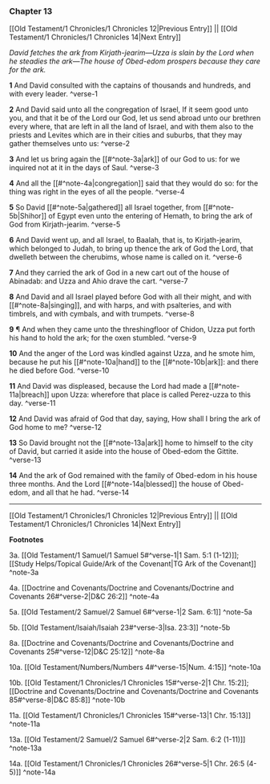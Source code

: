 ### Chapter 13

[[Old Testament/1 Chronicles/1 Chronicles 12|Previous Entry]]  ||  [[Old Testament/1 Chronicles/1 Chronicles 14|Next Entry]]

*David fetches the ark from Kirjath-jearim—Uzza is slain by the Lord when he steadies the ark—The house of Obed-edom prospers because they care for the ark.*

**1**  And David consulted with the captains of thousands and hundreds, and with every leader. ^verse-1

**2**  And David said unto all the congregation of Israel, If it seem good unto you, and that it be of the Lord our God, let us send abroad unto our brethren every where, that are left in all the land of Israel, and with them also to the priests and Levites which are in their cities and suburbs, that they may gather themselves unto us: ^verse-2

**3**  And let us bring again the [[#^note-3a|ark]] of our God to us: for we inquired not at it in the days of Saul. ^verse-3

**4**  And all the [[#^note-4a|congregation]] said that they would do so: for the thing was right in the eyes of all the people. ^verse-4

**5**  So David [[#^note-5a|gathered]] all Israel together, from [[#^note-5b|Shihor]] of Egypt even unto the entering of Hemath, to bring the ark of God from Kirjath-jearim. ^verse-5

**6**  And David went up, and all Israel, to Baalah, that is, to Kirjath-jearim, which belonged to Judah, to bring up thence the ark of God the Lord, that dwelleth between the cherubims, whose name is called on it. ^verse-6

**7**  And they carried the ark of God in a new cart out of the house of Abinadab: and Uzza and Ahio drave the cart. ^verse-7

**8**  And David and all Israel played before God with all their might, and with [[#^note-8a|singing]], and with harps, and with psalteries, and with timbrels, and with cymbals, and with trumpets. ^verse-8

**9**  ¶ And when they came unto the threshingfloor of Chidon, Uzza put forth his hand to hold the ark; for the oxen stumbled. ^verse-9

**10**  And the anger of the Lord was kindled against Uzza, and he smote him, because he put his [[#^note-10a|hand]] to the [[#^note-10b|ark]]: and there he died before God. ^verse-10

**11**  And David was displeased, because the Lord had made a [[#^note-11a|breach]] upon Uzza: wherefore that place is called Perez-uzza to this day. ^verse-11

**12**  And David was afraid of God that day, saying, How shall I bring the ark of God home to me? ^verse-12

**13**  So David brought not the [[#^note-13a|ark]] home to himself to the city of David, but carried it aside into the house of Obed-edom the Gittite. ^verse-13

**14**  And the ark of God remained with the family of Obed-edom in his house three months. And the Lord [[#^note-14a|blessed]] the house of Obed-edom, and all that he had. ^verse-14


---
[[Old Testament/1 Chronicles/1 Chronicles 12|Previous Entry]]  ||  [[Old Testament/1 Chronicles/1 Chronicles 14|Next Entry]]


**Footnotes**


3a. [[Old Testament/1 Samuel/1 Samuel 5#^verse-1|1 Sam. 5:1 (1-12)]]; [[Study Helps/Topical Guide/Ark of the Covenant|TG Ark of the Covenant]] ^note-3a

4a. [[Doctrine and Covenants/Doctrine and Covenants/Doctrine and Covenants 26#^verse-2|D&C 26:2]] ^note-4a

5a. [[Old Testament/2 Samuel/2 Samuel 6#^verse-1|2 Sam. 6:1]] ^note-5a

5b. [[Old Testament/Isaiah/Isaiah 23#^verse-3|Isa. 23:3]] ^note-5b

8a. [[Doctrine and Covenants/Doctrine and Covenants/Doctrine and Covenants 25#^verse-12|D&C 25:12]] ^note-8a

10a. [[Old Testament/Numbers/Numbers 4#^verse-15|Num. 4:15]] ^note-10a

10b. [[Old Testament/1 Chronicles/1 Chronicles 15#^verse-2|1 Chr. 15:2]]; [[Doctrine and Covenants/Doctrine and Covenants/Doctrine and Covenants 85#^verse-8|D&C 85:8]] ^note-10b

11a. [[Old Testament/1 Chronicles/1 Chronicles 15#^verse-13|1 Chr. 15:13]] ^note-11a

13a. [[Old Testament/2 Samuel/2 Samuel 6#^verse-2|2 Sam. 6:2 (1-11)]] ^note-13a

14a. [[Old Testament/1 Chronicles/1 Chronicles 26#^verse-5|1 Chr. 26:5 (4-5)]] ^note-14a